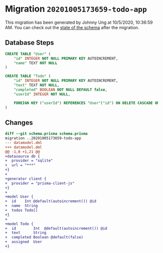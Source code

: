 # Migration `20201005173659-todo-app`

This migration has been generated by Johnny Ung at 10/5/2020, 10:36:59 AM.
You can check out the [state of the schema](./schema.prisma) after the migration.

## Database Steps

```sql
CREATE TABLE "User" (
    "id" INTEGER NOT NULL PRIMARY KEY AUTOINCREMENT,
    "name" TEXT NOT NULL
)

CREATE TABLE "Todo" (
    "id" INTEGER NOT NULL PRIMARY KEY AUTOINCREMENT,
    "text" TEXT NOT NULL,
    "completed" BOOLEAN NOT NULL DEFAULT false,
    "userId" INTEGER NOT NULL,

    FOREIGN KEY ("userId") REFERENCES "User"("id") ON DELETE CASCADE ON UPDATE CASCADE
)
```

## Changes

```diff
diff --git schema.prisma schema.prisma
migration ..20201005173659-todo-app
--- datamodel.dml
+++ datamodel.dml
@@ -1,0 +1,21 @@
+datasource db {
+  provider = "sqlite"
+  url = "***"
+}
+
+generator client {
+  provider = "prisma-client-js"
+}
+
+model User {
+  id    Int @default(autoincrement()) @id
+  name  String
+  todos Todo[]
+}
+
+model Todo {
+  id        Int  @default(autoincrement()) @id
+  text      String
+  completed Boolean @default(false)
+  assigned  User
+}
```


